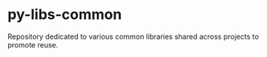 # py-libs-common

Repository dedicated to various common libraries shared across projects to promote reuse.